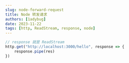 ```yaml
---
slug: node-forward-request
title: Node 转发请求
authors: [1adybug]
date: 2023-11-22
tags: [http, ReadStream, response, node]
---
```


```typescript
// response 就是 ReadStream
http.get("http://localhost:3000/hello", response => {
    response.pipe(res)
})
```
